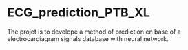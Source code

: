 # ECG_prediction_PTB_XL
The projet is to develope a method of prediction en base of a electrocardiagram signals database with neural network. 
